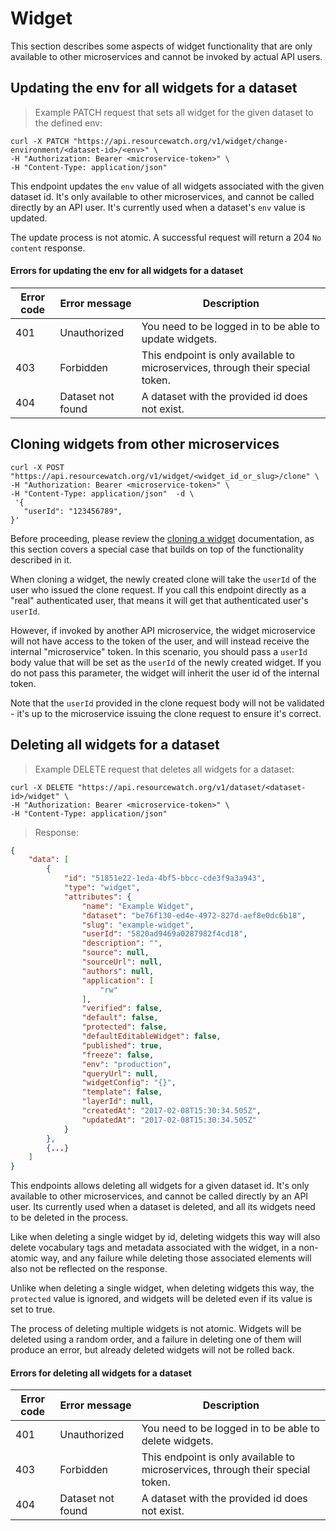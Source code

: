 # Widget
This section describes some aspects of widget functionality that are only available to other microservices and cannot be invoked by actual API users.
## Updating the env for all widgets for a dataset

> Example PATCH request that sets all widget for the given dataset to the defined env:

```shell
curl -X PATCH "https://api.resourcewatch.org/v1/widget/change-environment/<dataset-id>/<env>" \
-H "Authorization: Bearer <microservice-token>" \
-H "Content-Type: application/json"
```

This endpoint updates the `env` value of all widgets associated with the given dataset id. It's only available to other microservices, and cannot be called directly by an API user. It's currently used when a dataset's `env` value is updated.

The update process is not atomic. A successful request will return a 204 `No content` response.

#### Errors for updating the env for all widgets for a dataset

Error code     | Error message  | Description
-------------- | -------------- | --------------
401            | Unauthorized   | You need to be logged in to be able to update widgets.
403            | Forbidden      | This endpoint is only available to microservices, through their special token.
404            | Dataset not found | A dataset with the provided id does not exist.

## Cloning widgets from other microservices

```shell
curl -X POST "https://api.resourcewatch.org/v1/widget/<widget_id_or_slug>/clone" \
-H "Authorization: Bearer <microservice-token>" \
-H "Content-Type: application/json"  -d \
 '{
   "userId": "123456789",
}'
```

Before proceeding, please review the [cloning a widget](reference.html#cloning-a-widget) documentation, as this section covers a special case that builds on top of the functionality described in it.

When cloning a widget, the newly created clone will take the `userId` of the user who issued the clone request. If you call this endpoint directly as a "real" authenticated user, that means it will get that authenticated user's `userId`. 

However, if invoked by another API microservice, the widget microservice will not have access to the token of the user, and will instead receive the internal "microservice" token. In this scenario, you should pass a `userÌd` body value that will be set as the `userId` of the newly created widget. If you do not pass this parameter, the widget will inherit the user id of the internal token. 

Note that the `userId` provided in the clone request body will not be validated - it's up to the microservice issuing the clone request to ensure it's correct.

## Deleting all widgets for a dataset 

> Example DELETE request that deletes all widgets for a dataset:

```shell
curl -X DELETE "https://api.resourcewatch.org/v1/dataset/<dataset-id>/widget" \
-H "Authorization: Bearer <microservice-token>" \
-H "Content-Type: application/json"
```

> Response:

```json
{
    "data": [
        {
            "id": "51851e22-1eda-4bf5-bbcc-cde3f9a3a943",
            "type": "widget",
            "attributes": {
                "name": "Example Widget",
                "dataset": "be76f130-ed4e-4972-827d-aef8e0dc6b18",
                "slug": "example-widget",
                "userId": "5820ad9469a0287982f4cd18",
                "description": "",
                "source": null,
                "sourceUrl": null,
                "authors": null,
                "application": [
                    "rw"
                ],
                "verified": false,
                "default": false,
                "protected": false,
                "defaultEditableWidget": false,
                "published": true,
                "freeze": false,
                "env": "production",
                "queryUrl": null,
                "widgetConfig": "{}",
                "template": false,
                "layerId": null,
                "createdAt": "2017-02-08T15:30:34.505Z",
                "updatedAt": "2017-02-08T15:30:34.505Z"
            }
        },
        {...}
    ]
}
```

This endpoints allows deleting all widgets for a given dataset id. It's only available to other microservices, and cannot be called directly by an API user. Its currently used when a dataset is deleted, and all its widgets need to be deleted in the process.

Like when deleting a single widget by id, deleting widgets this way will also delete vocabulary tags and metadata associated with the widget, in a non-atomic way, and any failure while deleting those associated elements will also not be reflected on the response.

Unlike when deleting a single widget, when deleting widgets this way, the `protected` value is ignored, and widgets will be deleted even if its value is set to true.

The process of deleting multiple widgets is not atomic. Widgets will be deleted using a random order, and a failure in deleting one of them will produce an error, but already deleted widgets will not be rolled back.

#### Errors for deleting all widgets for a dataset

Error code     | Error message  | Description
-------------- | -------------- | --------------
401            | Unauthorized   | You need to be logged in to be able to delete widgets.
403            | Forbidden      | This endpoint is only available to microservices, through their special token.
404            | Dataset not found | A dataset with the provided id does not exist.

